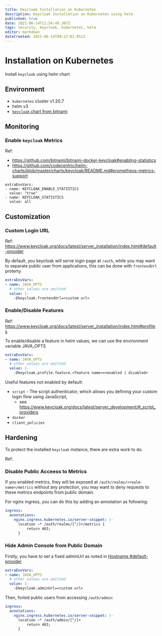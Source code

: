 ```yaml
---
title: Keycloak Installation on Kubernetes
description: Keycloak Installation on Kubernetes using helm
published: true
date: 2021-06-14T11:54:49.307Z
tags: security, keycloak, kubernetes, helm
editor: markdown
dateCreated: 2021-06-14T09:22:01.051Z
---
```


# Installation on Kubernetes

Install `keycloak` using helm chart

## Environment

- `kubernetes` cluster v1.20.7
- helm v3
- [`keycloak` chart from bitnami](https://artifacthub.io/packages/helm/bitnami/keycloak)

## Monitoring

### Enable `keycloak` Metrics

Ref:

- https://github.com/bitnami/bitnami-docker-keycloak#enabling-statistics
- https://github.com/codecentric/helm-charts/blob/master/charts/keycloak/README.md#prometheus-metrics-support

```
extraEnvVars:
- name: KEYCLOAK_ENABLE_STATISTICS
  value: "true"
- name: KEYCLOAK_STATISTICS
  value: all
```

## Customization

### Custom Login URL

Ref: https://www.keycloak.org/docs/latest/server_installation/index.html#default-provider

By default, you keycloak will serve login page at `/auth`, while you may want to separate public user from applications, this can be done with `frontendUrl` proterty

```yaml
extraEnvVars:
- name: JAVA_OPTS
  # other values are omitted
  value: |-
    -Dkeycloak.frontendUrl=<custom url>
```

### Enable/Disable Features

Ref: https://www.keycloak.org/docs/latest/server_installation/index.html#profiles

To enable/disable a feature in helm values, we can use the environment variable JAVA_OPTS

```yaml
extraEnvVars:
- name: JAVA_OPTS
  # other values are omitted
  value: |-
    -Dkeycloak.profile.feature.<feature name>=<enabled | disabled>
```

Useful features not enabled by default:
- `script` - The script authenticator, which allows you defining your custom login flow using JavaScript,
  - see https://www.keycloak.org/docs/latest/server_development/#_script_providers
- `docker`
- `client_policies`

## Hardening

To protect the installed `keycloak` instance, there are extra work to do.

Ref: 

### Disable Public Acceess to Metrics

If you enabled metrics, they will be exposed at `/auth/realms/<realm-name>/metrics` without any protection, you may want to deny requests to these metrics endpoints from public domain.

For nginx ingress, you can do this by adding an annotation as following:

```yaml
ingress:
  annotations:
    nginx.ingress.kubernetes.io/server-snippet: |-
      location ~* /auth/realms/[^/]+/metrics {
          return 403;
      }
```

### Hide Admin Console from Public Domain

Firstly, you have to set a fixed adminUrl as noted in [Hostname #default-provider](https://www.keycloak.org/docs/latest/server_installation/index.html#default-provider)

```yaml
extraEnvVars:
- name: JAVA_OPTS
  # other values are omitted
  value: |-
    -Dkeycloak.adminUrl=<custom url>
```

Then, forbid public users from accessing `/auth/admin`:

```yaml
ingress:
  annotations:
    nginx.ingress.kubernetes.io/server-snippet: |-
      location ~* /auth/admin/[^/]+
          return 403;
      }
```
